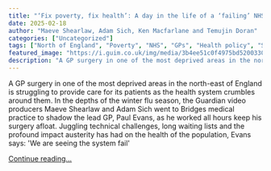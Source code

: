```yaml
---
title: "‘Fix poverty, fix health’: A day in the life of a ‘failing’ NHS"
date: 2025-02-18
author: "Maeve Shearlaw, Adam Sich, Ken Macfarlane and Temujin Doran"
categories: ["Uncategorized"]
tags: ["North of England", "Poverty", "NHS", "GPs", "Health policy", "Society", "Doctors", "Health", "UK news"]
featured_image: "https://i.guim.co.uk/img/media/3b4ee51c0f4975bd52003303abf137d5831bd26d/60_0_1800_1080/master/1800.jpg?width=140&quality=85&auto=format&fit=max&s=4ab24306250b84e363c22d42e264470c"
description: "A GP surgery in one of the most deprived areas in the north-east of England is struggling to provide care for its patients as the health system crumbles around ..."
---
```


A GP surgery in one of the most deprived areas in the north-east of England is struggling to provide care for its patients as the health system crumbles around them. In the depths of the winter flu season, the Guardian video producers Maeve Shearlaw and Adam Sich went to Bridges medical practice to shadow the lead GP, Paul Evans, as he worked all hours keep his surgery afloat. Juggling technical challenges, long waiting lists and the profound impact austerity has had on the health of the population, Evans says: 'We are seeing the system fail' 

[Continue reading...](https://www.theguardian.com/uk-news/video/2025/feb/18/fix-poverty-fix-health-a-day-in-the-life-of-a-failing-nhs)
